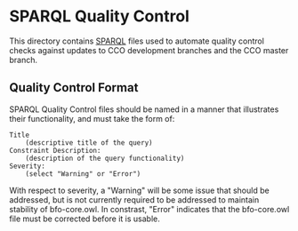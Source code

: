 # SPARQL Quality Control 

This directory contains [SPARQL](https://www.w3.org/TR/sparql11-query/) files used to automate quality control checks against updates to CCO development branches and the CCO master branch. 

## Quality Control Format

SPARQL Quality Control files should be named in a manner that illustrates their functionality, and must take the form of: 
```
Title
    (descriptive title of the query)
Constraint Description: 
    (description of the query functionality)
Severity:
    (select "Warning" or "Error")
```
With respect to severity, a "Warning" will be some issue that should be addressed, but is not currently required to be addressed to maintain stability of bfo-core.owl. In constrast, "Error" indicates that the bfo-core.owl file must be corrected before it is usable. 
